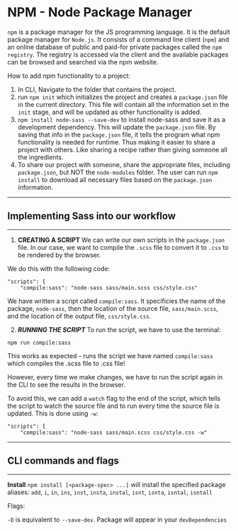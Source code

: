 # NPM - Node Package Manager

`npm` is a package manager for the JS programming language.  It is the default package manager for `Node.js`.  It consists of a command line client (`npm`) and an online database of public and paid-for private packages called the `npm registry`.  The registry is accessed via the client and the available packages can be browsed and searched via the npm website.

How to add npm functionality to a project:

1. In CLI, Navigate to the folder that contains the project.
2. run `npm init` which initializes the project and creates a `package.json` file in the current directory.  This file will contain all the information set in the `init` stage, and will be updated as other functionality is added.
3. `npm install node-sass --save-dev` to install node-sass and save it as a development dependency.  This will update the `package.json` file.  By saving that info in the `package.json` file, it tells the program what npm functionality is needed for runtime.  Thus making it easier to share a project with others.  Like sharing a recipe rather than giving someone all the ingredients.
4. To share our project with someone, share the appropriate files, including `package.json`, but NOT the `node-modules` folder.  The user can run `npm install` to download all necessary files based on the `package.json` information.

---
## Implementing Sass into our workflow
---
1. **CREATING A SCRIPT**
We can write our own scripts in the `package.json` file.
In our case, we want to compile the `.scss` file to convert it to `.css` to be rendered by the browser.  

We do this with the following code:

    "scripts": {
        "compile:sass": "node-sass sass/main.scss css/style.css"

We have written a script called `compile:sass`.  It specificies the name of the package, `node-sass`, then the location of the source file, `sass/main.scss`, and the location of the output file, `css/style.css`.

2. ***RUNNING THE SCRIPT***
To run the script, we have to use the terminal:

`npm run compile:sass`

This works as expected - runs the script we have named `compile:sass` which compiles the .scss file to .css file!  

However, every time we make changes, we have to run the script again in the CLI to see the results in the browser.

To avoid this, we can add a `watch` flag to the end of the script, which tells the script to watch the source file and to run every time the source file is updated.  This is done using `-w`:

    "scripts": {
        "compile:sass": "node-sass sass/main.scss css/style.css -w"

---
## CLI commands and flags
---
**Install**
`npm install [<package-spec> ...]` will install the specified package
aliases: `add`, `i`, `in`, `ins`, `inst`, `insta`, `instal`, `isnt`, `isnta`, `isntal`, `isntall`

Flags:

  `-D` is equivalent to `--save-dev`.  Package will appear in your `devDependencies`